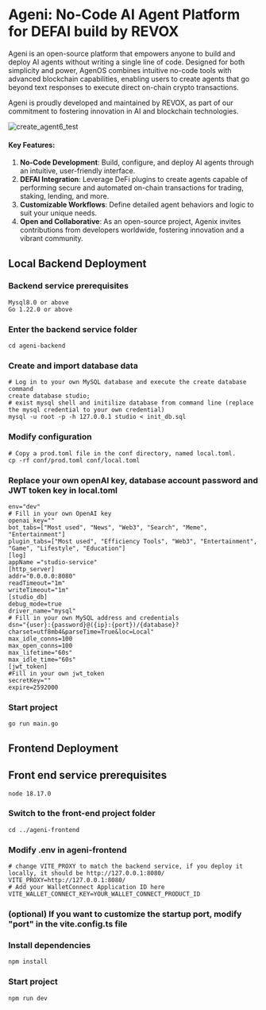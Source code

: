 # Ageni: No-Code AI Agent Platform for DEFAI build by REVOX

Ageni is an open-source platform that empowers anyone to build and deploy AI agents without writing a single line of code. Designed for both simplicity and power, AgenOS combines intuitive no-code tools with advanced blockchain capabilities, enabling users to create agents that go beyond text responses to execute direct on-chain crypto transactions.

Ageni is proudly developed and maintained by REVOX, as part of our commitment to fostering innovation in AI and blockchain technologies.

![create_agent6_test](https://github.com/user-attachments/assets/e4a5ad19-eeab-4760-a24e-07590c69e0f4)

#### Key Features:
1. **No-Code Development**: Build, configure, and deploy AI agents through an intuitive, user-friendly interface.
2. **DEFAI Integration**: Leverage DeFi plugins to create agents capable of performing secure and automated on-chain transactions for trading, staking, lending, and more.
3. **Customizable Workflows**: Define detailed agent behaviors and logic to suit your unique needs.
4. **Open and Collaborative**: As an open-source project, Agenix invites contributions from developers worldwide, fostering innovation and a vibrant community.

## Local Backend Deployment
### Backend service prerequisites
```
Mysql8.0 or above
Go 1.22.0 or above
```
### Enter the backend service folder
```
cd ageni-backend
```
### Create and import database data
```
# Log in to your own MySQL database and execute the create database command
create database studio;
# exist mysql shell and initilize database from command line (replace the mysql credential to your own credential)
mysql -u root -p -h 127.0.0.1 studio < init_db.sql
```
### Modify configuration
```
# Copy a prod.toml file in the conf directory, named local.toml.
cp -rf conf/prod.toml conf/local.toml
```
### Replace your own openAI key, database account password and JWT token key in local.toml 
```
env="dev"
# Fill in your own OpenAI key
openai_key=""
bot_tabs=["Most used", "News", "Web3", "Search", "Meme", "Entertainment"]
plugin_tabs=["Most used", "Efficiency Tools", "Web3", "Entertainment", "Game", "Lifestyle", "Education"]
[log]
appName ="studio-service"
[http_server]
addr="0.0.0.0:8080"
readTimeout="1m"
writeTimeout="1m"
[studio_db]
debug_mode=true
driver_name="mysql"
# Fill in your own MySQL address and credentials
dsn="{user}:{password}@({ip}:{port})/{database}?charset=utf8mb4&parseTime=True&loc=Local"
max_idle_conns=100
max_open_conns=100
max_lifetime="60s"
max_idle_time="60s"
[jwt_token]
#Fill in your own jwt_token
secretKey=""
expire=2592000
```
### Start project
```
go run main.go
```
## Frontend Deployment
## Front end service prerequisites
```
node 18.17.0
```
### Switch to the front-end project folder
```
cd ../ageni-frontend
```
### Modify .env in ageni-frontend
```
# change VITE_PROXY to match the backend service, if you deploy it locally, it should be http://127.0.0.1:8080/
VITE_PROXY=http://127.0.0.1:8080/
# Add your WalletConnect Application ID here
VITE_WALLET_CONNECT_KEY=YOUR_WALLET_CONNECT_PRODUCT_ID
```
### (optional) If you want to customize the startup port, modify "port" in the vite.config.ts file

### Install dependencies
```
npm install
```
### Start project
```
npm run dev
```
